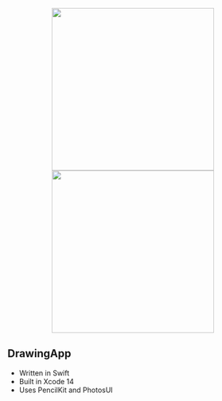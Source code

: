 <p align="center">
      <img src="https://i.ibb.co/XYz9PQr/Simulator-Screenshot-i-Phone-14-Pro-2023-08-13-at-15-40-36.png" width="326">
      <img src="https://i.ibb.co/RbyvQKf/Simulator-Screenshot-i-Phone-14-Pro-2023-08-13-at-15-41-03.png" width="326">
</p>

## DrawingApp

- Written in Swift
- Built in Xcode 14
- Uses PencilKit and PhotosUI

